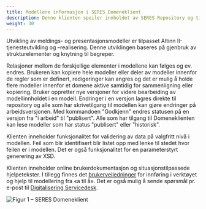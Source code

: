 ```yaml
---
title: Modellere informasjon i SERES Domeneklient
description: Denne klienten speiler innholdet av SERES Repository og tillater inspeksjon, innlegging og endringer av modellene på alle nivåer - dvs. begrepsnivået (begreper og begrepsrelasjoner), strukturnivået (strukturmodeller med strukturelementer) og implementasjonsnivået (bruksnære elementer i data- og meldings- og presentasjonsmodeller). 
weight: 30
---
```

Utvikling av meldings- og presentasjonsmodeller er tilpasset Altinn II-tjenesteutvikling og –realisering. Denne utviklingen baseres på gjenbruk av strukturelementer og knytning til begreper.

Relasjoner mellom de forskjellige elementer i modellene kan følges og ev. endres. Brukeren kan kopiere hele modeller eller deler av modeller innenfor de regler som er definert, redigeringer kan angres og det er mulig å holde flere modeller innenfor et domene aktive samtidig for sammenligning eller kopiering. Bruker oppretter nye versjoner for videre bearbeiding av modellinnholdet i en modell. Endringer i en versjon lagres direkte til repository og alle som har skrivetilgang til modellen kan gjøre endringer på arbeidsversjonen. Med kommandoen "Godkjenn" endres statusen på en versjon fra "i arbeid" til "publisert". Alle som har tilgang til Domeneklienten kan lese modeller som har status "publisert" eller "historisk".

Klienten inneholder funksjonalitet for validering av data på valgfritt nivå i modellen. Feil som blir identifisert blir listet opp med lenke til stedet hvor feilen er i modellen. Det er også funksjonalitet for en parameterstyrt generering av XSD.

Klienten inneholder online brukerdokumentasjon og situasjonstilpassede hjelpetekster. I tillegg finnes det [brukerveiledninger](../brukerveiledninger/) for innføring i verktøyet og hjelp til modellering fra «a til å». Det er også mulig å sende spørsmål pr. e-post til [Digitalisering Servicedesk](mailto:tjenesteeier@altinn.no?Subject=Spørsmål%20knyttet%20til%20modellere%20informasjon%20i%20SERES%20Domeneklient).

![Figur 1 – SERES Domeneklient](../seres-domeneklient.png "Figur 1 – SERES Domeneklient") 
